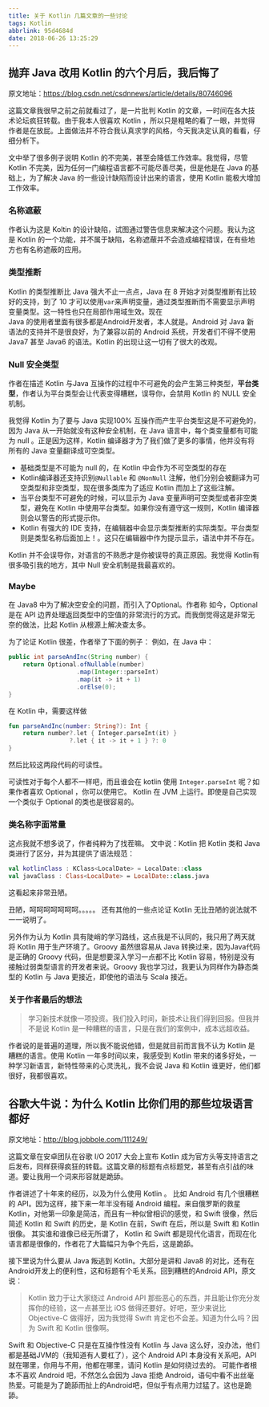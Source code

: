 ```yaml
---
title: 关于 Kotlin 几篇文章的一些讨论
tags: Kotlin
abbrlink: 95d4684d
date: 2018-06-26 13:25:29
---
```



## 抛弃 Java 改用 Kotlin 的六个月后，我后悔了
原文地址：https://blog.csdn.net/csdnnews/article/details/80746096

这篇文章我很早之前之前就看过了，是一片批判 Kotlin 的文章，一时间在各大技术论坛疯狂转载。由于我本人很喜欢 Kotlin ，所以只是粗略的看了一眼，并觉得作者是在放屁。上面做法并不符合我认真求学的风格，今天我决定认真的看看，仔细分析下。

文中举了很多例子说明 Kotlin 的不完美，甚至会降低工作效率。我觉得，尽管 Kotlin 不完美，因为任何一门编程语言都不可能尽善尽美，但是他是在 Java 的基础上，为了解决 Java 的一些设计缺陷而设计出来的语言，使用 Kotlin 能极大增加工作效率。

### 名称遮蔽

作者认为这是 Koltin 的设计缺陷，试图通过警告信息来解决这个问题。我认为这是 Kotlin 的一个功能，并不属于缺陷，名称遮蔽并不会造成编程错误，在有些地方也有名称遮蔽的应用。

### 类型推断

Kotlin 的类型推断比 Java 强大不止一点点，Java 在 8 开始才对类型推断有比较好的支持，到了 10 才可以使用`var`来声明变量，通过类型推断而不需要显示声明变量类型。这一特性也只在局部作用域生效。现在   
Java 的使用者里面有很多都是Android开发者，本人就是。Android 对 Java 新语法的支持并不是很良好，为了兼容以前的 Android 系统，开发者们不得不使用 Java7 甚至 Java6 的语法。Kotlin 的出现让这一切有了很大的改观。

### Null 安全类型

作者在描述 Kotlin 与Java 互操作的过程中不可避免的会产生第三种类型，**平台类型**，作者认为平台类型会让代表变得糟糕，误导你，会禁用 Kotlin 的 NULL 安全机制。

我觉得 Kotlin 为了要与 Java 实现100% 互操作而产生平台类型这是不可避免的，因为 Java 从一开始就没有这种安全机制，在 Java 语言中，每个类变量都有可能为 null 。正是因为这样，Kotlin 编译器才为了我们做了更多的事情，他并没有将所有的 Java 变量翻译成可空类型。

* 基础类型是不可能为 null 的，在 Kotlin 中会作为不可空类型的存在
* Kotlin编译器还支持识别`@Nullable` 和 `@NonNull` 注解，他们分别会被翻译为可空类型和非空类型，现在很多类库为了适应 Kotlin 而加上了这些注解。
* 当平台类型不可避免的时候，可以显示为 Java 变量声明可空类型或者非空类型，避免在 Kotlin 中使用平台类型。如果你没有遵守这一规则，Kotlin 编译器则会以警告的形式提示你。
* Kotlin 有强大的 IDE 支持，在编辑器中会显示类型推断的实际类型。平台类型则是类型名称后面加上！。这只在编辑器中作为提示显示，语法中并不存在。

Kotlin 并不会误导你，对语言的不熟悉才是你被误导的真正原因。我觉得 Kotlin有很多吸引我的地方，其中 Null 安全机制是我最喜欢的。

### Maybe

在 Java8 中为了解决空安全的问题，而引入了Optional。作者称 如今，Optional 是在 API 边界处理返回类型中的空值的非常流行的方式。而我倒觉得这是非常无奈的做法，比起 Kotlin 从根源上解决查太多。
 
为了论证 Kotlin 很差，作者举了下面的例子：
例如，在 Java 中： 

```java
public int parseAndInc(String number) {
    return Optional.ofNullable(number)
                   .map(Integer::parseInt)
                   .map(it -> it + 1)
                   .orElse(0);
}
```

在 Kotlin 中，需要这样做

```kotlin
fun parseAndInc(number: String?): Int {
    return number?.let { Integer.parseInt(it) }
                 ?.let { it -> it + 1 } ?: 0
}
```
然后比较这两段代码的可读性。

可读性对于每个人都不一样吧，而且谁会在 kotlin 使用 `Integer.parseInt` 呢？如果作者喜欢 Optional ，你可以使用它。 Kotlin 在 JVM 上运行。即使是自己实现一个类似于 Optional 的类也是很容易的。

### 类名称字面常量

这点我就不想多说了，作者纯粹为了找茬嘛。
文中说：Kotlin 把 Kotlin 类和 Java 类进行了区分，并为其提供了语法规范：

```kotlin
val kotlinClass : KClass<LocalDate> = LocalDate::class
val javaClass : Class<LocalDate> = LocalDate::class.java
```
这看起来非常丑陋。

丑陋，呵呵呵呵呵呵呵。。。。。
还有其他的一些点论证 Kotlin 无比丑陋的说法就不一一说明了。

另外作为认为 Kotlin 具有陡峭的学习路线，这点我是不认同的，我只用了两天就将 Kotlin 用于生产环境了。Groovy 虽然很容易从 Java 转换过来，因为Java代码是正确的 Groovy 代码，但是想要深入学习一点都不比 Kotlin 容易，特别是没有接触过弱类型语言的开发者来说。Groovy 我也学习过，我更认为同样作为静态类型的 Kotlin 与 Java 更接近，即使他的语法与 Scala 接近。

### 关于作者最后的想法

> 学习新技术就像一项投资。我们投入时间，新技术让我们得到回报。但我并不是说 Kotlin 是一种糟糕的语言，只是在我们的案例中，成本远超收益。

作者说的是普遍的道理，所以我不能说他错，但是就目前而言我不认为 Kotlin 是糟糕的语言。使用 Kotlin 一年多时间以来，我感受到 Kotlin 带来的诸多好处，一种学习新语言，新特性带来的心灵洗礼，我不会说 Java 和 Kotlin 谁更好，他们都很好，我都很喜欢。


## 谷歌大牛说：为什么 Kotlin 比你们用的那些垃圾语言都好
原文地址：http://blog.jobbole.com/111249/

这篇文章在安卓团队在谷歌 I/O 2017 大会上宣布 Kotlin 成为官方头等支持语言之后发布，同样获得疯狂的转载。这篇文章的标题有点标题党，甚至有点引战的味道。要让我用一个词来形容就是跪舔。

作者讲述了十年来的经历，以及为什么使用 Kotlin 。
比如 Android 有几个很糟糕的 API。因为这样，接下来一年半没有碰 Android 编程。来自俄罗斯的救星 Kotlin，对他第一印象是简洁，而且有一种似曾相识的感觉，和 Swift 很像，然后简述 Kotlin 和 Swift 的历史，是 Kotlin 在前，Swift 在后，所以是 Swift 和 Kotlin 很像。
其实谁和谁像已经无所谓了， Kotlin 和 Swift 都是现代化语言，而现在化语言都是很像的，作者花了大篇幅只为争个先后，这是跪舔。

接下里说为什么要从 Java 叛逃到 Kotlin。大部分是讲和 Java8 的对比，还有在 Android开发上的便利性，这和标题有个毛关系。回到糟糕的Android API，原文说：
> Kotlin 致力于让大家绕过 Android API 那些恶心的东西，并且能让你充分发挥你的经验，这一点甚至比 iOS 做得还要好。好吧，至少来说比 Objective-C 做得好，因为我觉得 Swift 肯定也不会差。知道为什么吗？因为 Swift 和 Kotlin 很像啊。

Swift 和 Objective-C 只是在互操作性没有 Kotlin 与 Java 这么好，没办法，他们都是基础JVM的（我知道有人要杠了），这个 Android API 本身没有关系吧，API就在哪里，你用与不用，他都在哪里，请问 Kotlin 是如何绕过去的。 可能作者根本不喜欢 Android 吧，不然怎么会因为 Java 拒绝 Android，语句中看不出丝毫热爱。可能是为了跪舔而扯上的Android吧，但似乎有点用力过猛了。这也是跪舔。


